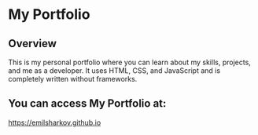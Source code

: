 # My Portfolio

## Overview
This is my personal portfolio where you can learn about my skills, projects, and me as a developer. It uses HTML, CSS, and JavaScript and is completely written without frameworks.

## You can access My Portfolio at:
https://emilsharkov.github.io
